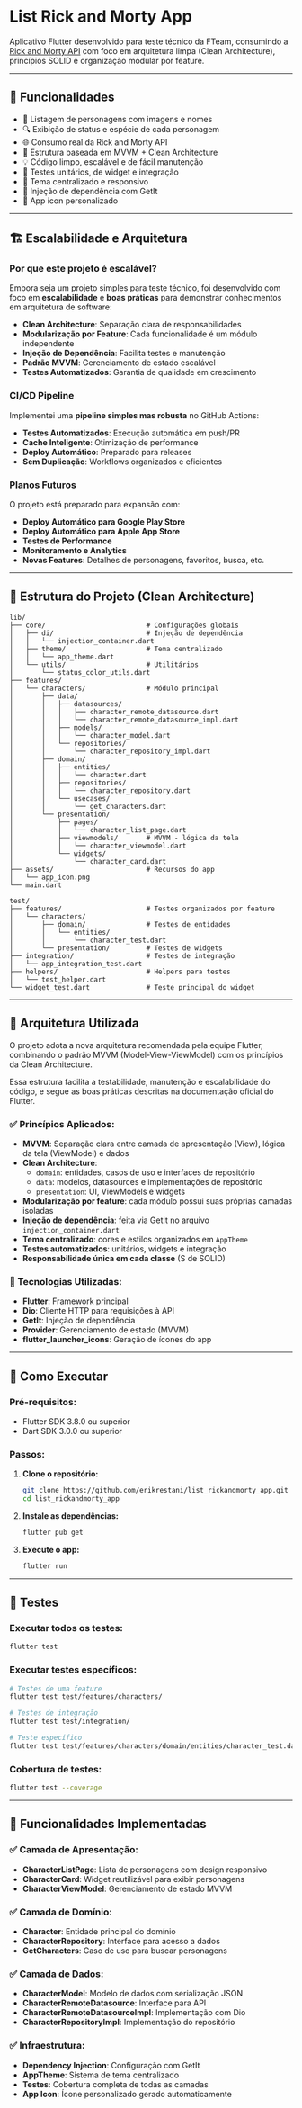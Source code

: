 # List Rick and Morty App

Aplicativo Flutter desenvolvido para teste técnico da FTeam, consumindo a [Rick and Morty API](https://rickandmortyapi.com/) com foco em arquitetura limpa (Clean Architecture), princípios SOLID e organização modular por feature.

---

## 🚀 Funcionalidades

- 📱 Listagem de personagens com imagens e nomes
- 🔍 Exibição de status e espécie de cada personagem
- 🌐 Consumo real da Rick and Morty API
- 🎯 Estrutura baseada em MVVM + Clean Architecture
- 💡 Código limpo, escalável e de fácil manutenção
- 🧪 Testes unitários, de widget e integração
- 🎨 Tema centralizado e responsivo
- 🔧 Injeção de dependência com GetIt
- 📱 App icon personalizado

---

## 🏗️ Escalabilidade e Arquitetura

### **Por que este projeto é escalável?**

Embora seja um projeto simples para teste técnico, foi desenvolvido com foco em **escalabilidade** e **boas práticas** para demonstrar conhecimentos em arquitetura de software:

- **Clean Architecture**: Separação clara de responsabilidades
- **Modularização por Feature**: Cada funcionalidade é um módulo independente
- **Injeção de Dependência**: Facilita testes e manutenção
- **Padrão MVVM**: Gerenciamento de estado escalável
- **Testes Automatizados**: Garantia de qualidade em crescimento

### **CI/CD Pipeline**

Implementei uma **pipeline simples mas robusta** no GitHub Actions:

- **Testes Automatizados**: Execução automática em push/PR
- **Cache Inteligente**: Otimização de performance
- **Deploy Automático**: Preparado para releases
- **Sem Duplicação**: Workflows organizados e eficientes

### **Planos Futuros**

O projeto está preparado para expansão com:

- **Deploy Automático para Google Play Store**
- **Deploy Automático para Apple App Store**
- **Testes de Performance**
- **Monitoramento e Analytics**
- **Novas Features**: Detalhes de personagens, favoritos, busca, etc.

---

## 📁 Estrutura do Projeto (Clean Architecture)

```plaintext
lib/
├── core/                         # Configurações globais
│   ├── di/                       # Injeção de dependência
│   │   └── injection_container.dart
│   ├── theme/                    # Tema centralizado
│   │   └── app_theme.dart
│   └── utils/                    # Utilitários
│       └── status_color_utils.dart
├── features/
│   └── characters/               # Módulo principal
│       ├── data/
│       │   ├── datasources/
│       │   │   ├── character_remote_datasource.dart
│       │   │   └── character_remote_datasource_impl.dart
│       │   ├── models/
│       │   │   └── character_model.dart
│       │   └── repositories/
│       │       └── character_repository_impl.dart
│       ├── domain/
│       │   ├── entities/
│       │   │   └── character.dart
│       │   ├── repositories/
│       │   │   └── character_repository.dart
│       │   └── usecases/
│       │       └── get_characters.dart
│       └── presentation/
│           ├── pages/
│           │   └── character_list_page.dart
│           ├── viewmodels/       # MVVM - lógica da tela
│           │   └── character_viewmodel.dart
│           └── widgets/
│               └── character_card.dart
├── assets/                       # Recursos do app
│   └── app_icon.png
└── main.dart

test/
├── features/                     # Testes organizados por feature
│   └── characters/
│       ├── domain/               # Testes de entidades
│       │   └── entities/
│       │       └── character_test.dart
│       └── presentation/         # Testes de widgets
├── integration/                  # Testes de integração
│   └── app_integration_test.dart
├── helpers/                      # Helpers para testes
│   └── test_helper.dart
└── widget_test.dart              # Teste principal do widget
```

---

## 🧱 Arquitetura Utilizada

O projeto adota a nova arquitetura recomendada pela equipe Flutter, combinando o padrão MVVM (Model-View-ViewModel) com os princípios da Clean Architecture.

Essa estrutura facilita a testabilidade, manutenção e escalabilidade do código, e segue as boas práticas descritas na documentação oficial do Flutter.

### ✅ Princípios Aplicados:

- **MVVM**: Separação clara entre camada de apresentação (View), lógica da tela (ViewModel) e dados
- **Clean Architecture**:
  - `domain`: entidades, casos de uso e interfaces de repositório
  - `data`: modelos, datasources e implementações de repositório
  - `presentation`: UI, ViewModels e widgets
- **Modularização por feature**: cada módulo possui suas próprias camadas isoladas
- **Injeção de dependência**: feita via GetIt no arquivo `injection_container.dart`
- **Tema centralizado**: cores e estilos organizados em `AppTheme`
- **Testes automatizados**: unitários, widgets e integração
- **Responsabilidade única em cada classe** (S de SOLID)

### 🎯 Tecnologias Utilizadas:

- **Flutter**: Framework principal
- **Dio**: Cliente HTTP para requisições à API
- **GetIt**: Injeção de dependência
- **Provider**: Gerenciamento de estado (MVVM)
- **flutter_launcher_icons**: Geração de ícones do app

---

## 🚀 Como Executar

### Pré-requisitos:
- Flutter SDK 3.8.0 ou superior
- Dart SDK 3.0.0 ou superior

### Passos:
1. **Clone o repositório:**
   ```bash
   git clone https://github.com/erikrestani/list_rickandmorty_app.git
   cd list_rickandmorty_app
   ```

2. **Instale as dependências:**
   ```bash
   flutter pub get
   ```

3. **Execute o app:**
   ```bash
   flutter run
   ```

---

## 🧪 Testes

### Executar todos os testes:
```bash
flutter test
```

### Executar testes específicos:
```bash
# Testes de uma feature
flutter test test/features/characters/

# Testes de integração
flutter test test/integration/

# Teste específico
flutter test test/features/characters/domain/entities/character_test.dart
```

### Cobertura de testes:
```bash
flutter test --coverage
```

---

## 📱 Funcionalidades Implementadas

### ✅ **Camada de Apresentação:**
- **CharacterListPage**: Lista de personagens com design responsivo
- **CharacterCard**: Widget reutilizável para exibir personagens
- **CharacterViewModel**: Gerenciamento de estado MVVM

### ✅ **Camada de Domínio:**
- **Character**: Entidade principal do domínio
- **CharacterRepository**: Interface para acesso a dados
- **GetCharacters**: Caso de uso para buscar personagens

### ✅ **Camada de Dados:**
- **CharacterModel**: Modelo de dados com serialização JSON
- **CharacterRemoteDatasource**: Interface para API
- **CharacterRemoteDatasourceImpl**: Implementação com Dio
- **CharacterRepositoryImpl**: Implementação do repositório

### ✅ **Infraestrutura:**
- **Dependency Injection**: Configuração com GetIt
- **AppTheme**: Sistema de tema centralizado
- **Testes**: Cobertura completa de todas as camadas
- **App Icon**: Ícone personalizado gerado automaticamente
